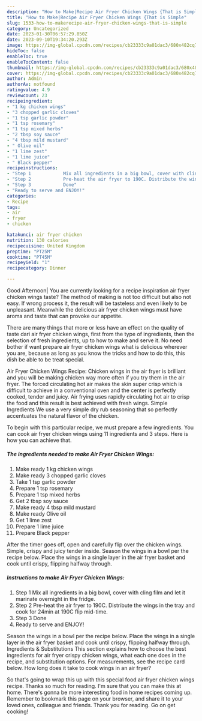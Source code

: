 ```yaml
---
description: "How to Make|Recipe Air Fryer Chicken Wings {That is Simple"
title: "How to Make|Recipe Air Fryer Chicken Wings {That is Simple"
slug: 1533-how-to-makerecipe-air-fryer-chicken-wings-that-is-simple
category: Uncategorized
date: 2023-01-30T06:57:29.850Z
date: 2023-09-10T19:34:20.293Z
image: https://img-global.cpcdn.com/recipes/cb23333c9a01dac3/680x482cq70/air-fryer-chicken-wings-recipe-main-photo.jpg
hideToc: false
enableToc: true
enableTocContent: false
thumbnail: https://img-global.cpcdn.com/recipes/cb23333c9a01dac3/680x482cq70/air-fryer-chicken-wings-recipe-main-photo.jpg
cover: https://img-global.cpcdn.com/recipes/cb23333c9a01dac3/680x482cq70/air-fryer-chicken-wings-recipe-main-photo.jpg
author: Admin
authorAv: notfound
ratingvalue: 4.9
reviewcount: 23
recipeingredient:
- "1 kg chicken wings"
- "3 chopped garlic cloves"
- "1 tsp garlic powder"
- "1 tsp rosemary"
- "1 tsp mixed herbs"
- "2 tbsp soy sauce"
- "4 tbsp mild mustard"
- " Olive oil"
- "1 lime zest"
- "1 lime juice"
- " Black pepper"
recipeinstructions:
- "Step 1            Mix all ingredients in a big bowl, cover with cling film and let it marinate overnight in the fridge."
- "Step 2            Pre-heat the air fryer to 190C. Distribute the wings in the tray and cook for 24min at 190C flip mid-time."
- "Step 3            Done"
- "Ready to serve and ENJOY!"
categories:
- Recipe
tags:
- air
- fryer
- chicken

katakunci: air fryer chicken 
nutrition: 130 calories
recipecuisine: United Kingdom
preptime: "PT25M"
cooktime: "PT45M"
recipeyield: "1"
recipecategory: Dinner

---
```



Good Afternoon| You are currently looking for a recipe inspiration air fryer chicken wings taste? The method of making is not too difficult but also not easy. If wrong process it, the result will be tasteless and even likely to be unpleasant. Meanwhile the delicious air fryer chicken wings must have aroma and taste that can provoke our appetite.






There are many things that more or less have an effect on the quality of taste dari air fryer chicken wings, first from the type of ingredients, then the selection of fresh ingredients, up to how to make and serve it. No need bother if want prepare air fryer chicken wings what is delicious wherever you are, because as long as you know the tricks and how to do this, this dish be able to be treat special.


Air Fryer Chicken Wings Recipe: Chicken wings in the air fryer is brilliant and you will be making chicken way more often if you try them in the air fryer. The forced circulating hot air makes the skin super crisp which is difficult to achieve in a conventional oven and the center is perfectly cooked, tender and juicy. Air frying uses rapidly circulating hot air to crisp the food and this result is best achieved with fresh wings. Simple Ingredients We use a very simple dry rub seasoning that so perfectly accentuates the natural flavor of the chicken.


To begin with this particular recipe, we must prepare a few ingredients. You can cook air fryer chicken wings using 11 ingredients and 3 steps. Here is how you can achieve that.

<!--inarticleads1-->

##### The ingredients needed to make Air Fryer Chicken Wings:

1. Make ready 1 kg chicken wings
1. Make ready 3 chopped garlic cloves
1. Take 1 tsp garlic powder
1. Prepare 1 tsp rosemary
1. Prepare 1 tsp mixed herbs
1. Get 2 tbsp soy sauce
1. Make ready 4 tbsp mild mustard
1. Make ready  Olive oil
1. Get 1 lime zest
1. Prepare 1 lime juice
1. Prepare  Black pepper


After the timer goes off, open and carefully flip over the chicken wings. Simple, crispy and juicy tender inside. Season the wings in a bowl per the recipe below. Place the wings in a single layer in the air fryer basket and cook until crispy, flipping halfway through. 

<!--inarticleads2-->

##### Instructions to make Air Fryer Chicken Wings:

1. Step 1            Mix all ingredients in a big bowl, cover with cling film and let it marinate overnight in the fridge.
1. Step 2            Pre-heat the air fryer to 190C. Distribute the wings in the tray and cook for 24min at 190C flip mid-time.
1. Step 3            Done
1. Ready to serve and ENJOY!

Season the wings in a bowl per the recipe below. Place the wings in a single layer in the air fryer basket and cook until crispy, flipping halfway through. Ingredients &amp; Substitutions This section explains how to choose the best ingredients for air fryer crispy chicken wings, what each one does in the recipe, and substitution options. For measurements, see the recipe card below. How long does it take to cook wings in an air fryer? 

So that's going to wrap this up with this special food air fryer chicken wings recipe. Thanks so much for reading. I'm sure that you can make this at home. There's gonna be more interesting food in home recipes coming up. Remember to bookmark this page on your browser, and share it to your loved ones, colleague and friends. Thank you for reading. Go on get cooking!
